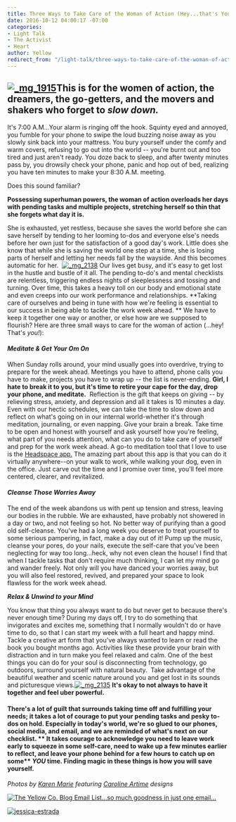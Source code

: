 ```yaml
---
title: Three Ways to Take Care of the Woman of Action (Hey...that's You!)
date: 2016-10-12 04:00:17 -07:00
categories:
- Light Talk
- The Activist
- Heart
author: Yellow
redirect_from: "/light-talk/three-ways-to-take-care-of-the-woman-of-action-hey-thats-you/"
---
```


## **[![_mg_1915](https://yellow-blog-images.imgix.net/2016/10/MG_1915.jpg)](https://yellow-blog-images.imgix.net/2016/10/MG_1915.jpg)This is for the women of action, the dreamers, the go-getters, and the movers and shakers who forget to _slow down._**

It's 7:00 A.M...Your alarm is ringing off the hook. Squinty eyed and annoyed, you fumble for your phone to swipe the loud buzzing noise away as you slowly sink back into your mattress. You bury yourself under the comfy and warm covers, refusing to go out into the world -- you're burnt out and too tired and just aren't ready. You doze back to sleep, and after twenty minutes pass by, you drowsily check your phone, panic and hop out of bed, realizing you have ten minutes to make your 8:30 A.M. meeting.

Does this sound familiar?

**Possessing superhuman powers, the woman of action overloads her days with pending tasks and multiple projects, stretching herself so thin that she forgets what day it is.**

She is exhausted, yet restless, because she saves the world before she can save herself by tending to her looming to-dos and everyone else's needs before her own just for the satisfaction of a good day's work. Little does she know that while she is saving the world one step at a time, she is losing parts of herself and letting her needs fall by the wayside. And this becomes automatic for her.  [![_mg_2138](https://yellow-blog-images.imgix.net/2016/10/MG_2138.jpg)](https://yellow-blog-images.imgix.net/2016/10/MG_2138.jpg) Our lives get busy, and it's easy to get lost in the hustle and bustle of it all. The pending to-do's and mental checklists are relentless, triggering endless nights of sleeplessness and tossing and turning. Over time, this takes a heavy toll on our body and emotional state and even creeps into our work performance and relationships. **Taking care of ourselves and being in tune with how we're feeling is essential to our success in being able to tackle the work week ahead. ** We have to keep it together one way or another, or else how are we supposed to flourish? Here are three small ways to care for the woman of action (...hey! That's _you!_):

#### _**Meditate & Get Your** **Om** **On**_

When Sunday rolls around, your mind usually goes into overdrive, trying to prepare for the week ahead. Meetings you have to attend, phone calls you have to make, projects you have to wrap up -- the list is never-ending. **Girl, I hate to break it to you, but it's time to retire your cape for the day, drop your phone, and meditate.**  Reflection is the gift that keeps on giving -- by relieving stress, anxiety, and depression and all it takes is 10 minutes a day. Even with our hectic schedules, we can take the time to slow down and reflect on what's going on in our internal world-whether it's through meditation, journaling, or even napping. Give your brain a break. Take time to be open and honest with yourself and ask yourself how you're feeling, what part of you needs attention, what can you do to take care of yourself and prep for the work week ahead. A go-to meditation tool that I love to use is the [Headspace app.](https://www.headspace.com/headspace-meditation-app) The amazing part about this app is that you can do it virtually anywhere--on your walk to work, while walking your dog, even in the office. Just carve out the time and I promise over time, you'll feel more centered, clearer, and revitalized.  

#### **_Cleanse Those Worries Away_**

The end of the week abandons us with pent up tension and stress, leaving our bodies in the rubble. We are exhausted, have probably not showered in a day or two, and not feeling so hot. No better way of purifying than a good old self-cleanse. You've had a long week you deserve to treat yourself to some serious pampering, in fact, make a day out of it! Pump up the music, cleanse your pores, do your nails, execute the self-care that you've been neglecting for way too long...heck, why not even clean the house! I find that when I tackle tasks that don't require much thinking, I can let my mind go and wander freely. Not only will you have danced your worries away, but you will also feel restored, revived, and prepared your space to look flawless for the work week ahead.  

**_Relax & Unwind to your Mind_**

You know that thing you always want to do but never get to because there's never enough time? During my days off, I try to do something that invigorates and excites me, something that I normally wouldn't do or have time to do, so that I can start my week with a full heart and happy mind. Tackle a creative art form that you've always wanted to learn or read the book you bought months ago. Activities like these provide your brain with distraction and in turn make you feel relaxed and calm. One of the best things you can do for your soul is disconnecting from technology, go outdoors, surround yourself with natural beauty.  Take advantage of the beautiful weather and scenic nature around you and get lost in its sounds and picturesque views.[![_mg_2135](https://yellow-blog-images.imgix.net/2016/10/MG_2135.jpg)](https://yellow-blog-images.imgix.net/2016/10/MG_2135.jpg) **It's okay to not always to have it together and feel uber powerful.**

#### There's a lot of guilt that surrounds taking time off and fulfilling your needs; it takes a lot of courage to put your pending tasks and pesky to-dos on hold. Especially in today's world, we're so glued to our phones, social media, and email, and we are reminded of what's next on our checklist. ** It takes courage to acknowledge you need to leave work early to squeeze in some self-care, need to wake up a few minutes earlier to reflect, and leave your phone behind for a few hours to catch up on some** **_YOU_** **time.** Finding magic in these things is how you will save yourself.

_Photos by [Karen Marie](http://karenmarieco.com/) featuring [Caroline Artime](http://www.carolineartime.com/about-1) designs_

[![The Yellow Co. Blog Email List...so much goodness in just one email...](https://yellow-blog-images.imgix.net/2016/07/EMAIL-LIST.png)](https://yellow-blog-images.imgix.net/2016/07/EMAIL-LIST.png)

[![jessica-estrada](https://yellow-blog-images.imgix.net/2016/10/JEssica-Estrada.jpg)](http://jessica-marie.com/)
